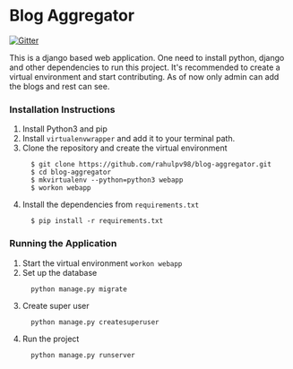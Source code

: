 # Blog Aggregator
[![Gitter](https://badges.gitter.im/amfoss/blog-aggregator.svg)](https://gitter.im/amfoss/blog-aggregator?utm_source=badge&utm_medium=badge&utm_campaign=pr-badge)

This is a django based web application. One need to install python, django and other dependencies to run this project. It's recommended to create a virtual environment and start contributing. As of now only admin can add the blogs and rest can see.
### Installation Instructions
1. Install Python3 and pip
2. Install `virtualenvwrapper` and add it to your terminal path.
3. Clone the repository and create the virtual environment
    ```
      $ git clone https://github.com/rahulpv98/blog-aggregator.git
      $ cd blog-aggregator
      $ mkvirtualenv --python=python3 webapp
      $ workon webapp
    ```
4. Install the dependencies from `requirements.txt`
    ```
      $ pip install -r requirements.txt
    ```
### Running the Application
1. Start the virtual environment `workon webapp`
2. Set up the database
    ```
      python manage.py migrate
    ````
3. Create super user
    ```
      python manage.py createsuperuser
    ```
4. Run the project
    ```
      python manage.py runserver
    ```
